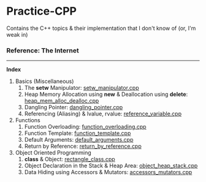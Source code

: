 # Practice-CPP
Contains the C++ topics &amp; their implementation that I don't know of (or, I'm weak in)

### Reference: The Internet

<hr/>

**Index**
1. Basics (Miscellaneous)
   1. The **setw** Manipulator: [setw_manipulator.cpp](https://github.com/Ch-sriram/Practice-CPP/blob/master/Basics%20%26%20Miscellaneous/setw_manipulator.cpp)
   2. Heap Memory Allocation using **new** & Deallocation using **delete**: [heap_mem_alloc_dealloc.cpp](https://github.com/Ch-sriram/Practice-CPP/blob/master/Basics%20%26%20Miscellaneous/heap_mem_alloc_dealloc.cpp)
   3. Dangling Pointer: [dangling_pointer.cpp](https://github.com/Ch-sriram/Practice-CPP/blob/master/Basics%20%26%20Miscellaneous/dangling_pointer.cpp)
   4. Referencing (Aliasing) & lvalue, rvalue: [reference_variable.cpp](https://github.com/Ch-sriram/Practice-CPP/blob/master/Basics%20%26%20Miscellaneous/reference_variable.cpp) 
2. Functions
   1. Function Overloading: [function_overloading.cpp](https://github.com/Ch-sriram/Practice-CPP/blob/master/Functions/function_overloading.cpp)
   2. Function Template: [function_template.cpp](https://github.com/Ch-sriram/Practice-CPP/blob/master/Functions/function_template.cpp)
   3. Default Arguments: [default_arguments.cpp](https://github.com/Ch-sriram/Practice-CPP/blob/master/Functions/default_arguments.cpp)
   4. Return by Reference: [return_by_reference.cpp](https://github.com/Ch-sriram/Practice-CPP/blob/master/Functions/return_by_reference.cpp)
3. Object Oriented Programming
   1. **class** & Object: [rectangle_class.cpp](https://github.com/Ch-sriram/Practice-CPP/blob/master/Object%20Oriented%20Programming/rectangle_class.cpp)
   2. Object Declaration in the Stack & Heap Area: [object_heap_stack.cpp](https://github.com/Ch-sriram/Practice-CPP/blob/master/Object%20Oriented%20Programming/object_heap_stack.cpp)
   3. Data Hiding using Accessors & Mutators: [accessors_mutators.cpp](https://github.com/Ch-sriram/Practice-CPP/blob/master/Object%20Oriented%20Programming/accessors_mutators.cpp)